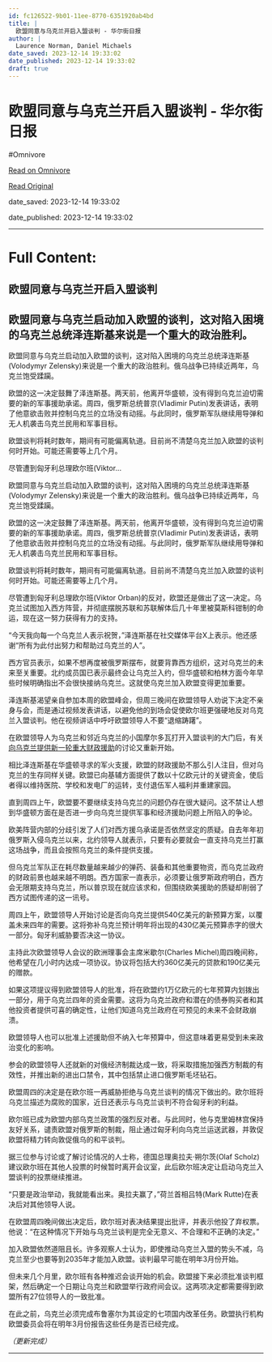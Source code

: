 ```yaml
---
id: fc126522-9b01-11ee-8770-6351920ab4bd
title: |
  欧盟同意与乌克兰开启入盟谈判 - 华尔街日报
author: |
  Laurence Norman, Daniel Michaels
date_saved: 2023-12-14 19:33:02
date_published: 2023-12-14 19:33:02
draft: true
---
```


# 欧盟同意与乌克兰开启入盟谈判 - 华尔街日报
#Omnivore

[Read on Omnivore](https://omnivore.app/me/-18c6bb8f2ce)

[Read Original](https://cn.wsj.com/amp/articles/%E6%AC%A7%E7%9B%9F%E5%90%8C%E6%84%8F%E4%B8%8E%E4%B9%8C%E5%85%8B%E5%85%B0%E5%BC%80%E5%90%AF%E5%8A%A0%E5%85%A5%E6%AC%A7%E7%9B%9F%E7%9A%84%E8%B0%88%E5%88%A4-d783ad14)

date_saved: 2023-12-14 19:33:02

date_published: 2023-12-14 19:33:02

--- 

# Full Content: 

##  欧盟同意与乌克兰开启入盟谈判

## 欧盟同意与乌克兰启动加入欧盟的谈判，这对陷入困境的乌克兰总统泽连斯基来说是一个重大的政治胜利。

欧盟同意与乌克兰启动加入欧盟的谈判，这对陷入困境的乌克兰总统泽连斯基(Volodymyr Zelensky)来说是一个重大的政治胜利。俄乌战争已持续近两年，乌克兰饱受蹂躏。

欧盟的这一决定鼓舞了泽连斯基。两天前，他离开华盛顿，没有得到乌克兰迫切需要的新的军事援助承诺。周四，俄罗斯总统普京(Vladimir Putin)发表讲话，表明了他意欲击败并控制乌克兰的立场没有动摇。与此同时，俄罗斯军队继续用导弹和无人机袭击乌克兰民用和军事目标。

欧盟谈判将耗时数年，期间有可能偏离轨道。目前尚不清楚乌克兰加入欧盟的谈判何时开始。可能还需要等上几个月。

尽管遭到匈牙利总理欧尔班(Viktor...

欧盟同意与乌克兰启动加入欧盟的谈判，这对陷入困境的乌克兰总统泽连斯基(Volodymyr Zelensky)来说是一个重大的政治胜利。俄乌战争已持续近两年，乌克兰饱受蹂躏。

欧盟的这一决定鼓舞了泽连斯基。两天前，他离开华盛顿，没有得到乌克兰迫切需要的新的军事援助承诺。周四，俄罗斯总统普京(Vladimir Putin)发表讲话，表明了他意欲击败并控制乌克兰的立场没有动摇。与此同时，俄罗斯军队继续用导弹和无人机袭击乌克兰民用和军事目标。

欧盟谈判将耗时数年，期间有可能偏离轨道。目前尚不清楚乌克兰加入欧盟的谈判何时开始。可能还需要等上几个月。

尽管遭到匈牙利总理欧尔班(Viktor Orban)的反对，欧盟还是做出了这一决定。乌克兰试图加入西方阵营，并彻底摆脱苏联和苏联解体后几十年里被莫斯科钳制的命运，现在这一努力获得有力的支持。

“今天我向每一个乌克兰人表示祝贺，”泽连斯基在社交媒体平台X上表示。他还感谢“所有为此付出努力和帮助过乌克兰的人”。

西方官员表示，如果不想再度被俄罗斯摆布，就要背靠西方组织，这对乌克兰的未来至关重要。北约成员国已表示最终会让乌克兰入约，但华盛顿和柏林方面今年早些时候明确指出不会很快接纳乌克兰。这就使乌克兰加入欧盟变得更加重要。

泽连斯基渴望亲自参加本周的欧盟峰会，但周三晚间在欧盟领导人劝说下决定不亲身与会，而是通过视频发表讲话，以避免他的到场会促使欧尔班更强硬地反对乌克兰入盟谈判。他在视频讲话中呼吁欧盟领导人不要“退缩踌躇”。

在欧盟领导人为乌克兰和邻近乌克兰的小国摩尔多瓦打开入盟谈判的大门后，有关[向乌克兰提供新一轮重大财政援助](https://cn.wsj.com/articles/CN-BGH-20231212145746)的讨论又重新开始。

相比泽连斯基在华盛顿寻求的军火支援，欧盟的财政援助不那么引人注目，但对乌克兰的生存同样关键。欧盟已向基辅方面提供了数以十亿欧元计的关键资金，使后者得以维持医院、学校和发电厂的运转，支付退伍军人福利并重建家园。

直到周四上午，欧盟要不要继续支持乌克兰的问题仍存在很大疑问。这不禁让人想到华盛顿方面在是否进一步向乌克兰提供军事和经济援助问题上所陷入的争论。

欧美阵营内部的分歧引发了人们对西方援乌承诺是否依然坚定的质疑。自去年年初俄罗斯入侵乌克兰以来，北约领导人就表示，只要有必要就会一直支持乌克兰打赢这场战争，而且会按照乌克兰的条件提供支援。

但乌克兰军队正在耗尽数量越来越少的弹药、装备和其他重要物资，而乌克兰政府的财政前景也越来越不明朗。西方国家一直表示，必须要让俄罗斯政府明白，西方会无限期支持乌克兰，所以普京现在就应该求和，但围绕欧美援助的质疑却削弱了西方试图传递的这一讯号。

周四上午，欧盟领导人开始讨论是否向乌克兰提供540亿美元的新预算方案，以覆盖未来四年的需要。这将弥补乌克兰预计明年将出现的430亿美元预算赤字的很大一部分。匈牙利威胁要否决这一协议。

主持此次欧盟领导人会议的欧洲理事会主席米歇尔(Charles Michel)周四晚间称，他希望在几小时内达成一项协议。协议将包括大约360亿美元的贷款和190亿美元的赠款。

如果这项提议得到欧盟领导人的批准，将在欧盟约1万亿欧元的七年预算内划拨出一部分，用于乌克兰四年的资金需要。这将为乌克兰政府和潜在的债券购买者和其他投资者提供可喜的确定性，让他们知道乌克兰政府在可预见的未来不会财政崩溃。

欧盟领导人也可以批准上述援助但不纳入七年预算中，但这意味着更易受到未来政治变化的影响。

参会的欧盟领导人还就新的对俄经济制裁达成一致，将采取措施加强西方制裁的有效性，并推出新的进出口禁令，其中包括禁止进口俄罗斯毛坯钻石。

欧盟周四的决定是在欧尔班一再威胁拒绝与乌克兰谈判的情况下做出的。欧尔班将乌克兰描述为腐败的国家，近日还表示与乌克兰谈判不符合匈牙利的利益。

欧尔班已成为欧盟内部乌克兰政策的强烈反对者。与此同时，他与克里姆林宫保持友好关系，谴责欧盟对俄罗斯的制裁，阻止通过匈牙利向乌克兰运送武器，并敦促欧盟将精力转向敦促俄乌的和平谈判。

据三位参与讨论或了解讨论情况的人士称，德国总理奥拉夫·朔尔茨(Olaf Scholz)建议欧尔班在其他人投票的时候暂时离开会议室，此后欧尔班决定让启动乌克兰入盟谈判的投票继续推进。

“只要是政治举动，我就能看出来。奥拉夫赢了，”荷兰首相吕特(Mark Rutte)在表决后对其他领导人说。

在欧盟周四晚间做出决定后，欧尔班对表决结果提出批评，并表示他投了弃权票。他说：“在这种情况下开始与乌克兰谈判是完全无意义、不合理和不正确的决定。”

加入欧盟依然道阻且长。许多观察人士认为，即使推动乌克兰入盟的势头不减，乌克兰至少也要等到2035年才能加入欧盟。谈判最早可能在明年3月份开始。

但未来几个月里，欧尔班有各种推迟会谈开始的机会。欧盟接下来必须批准谈判框架，然后确定一个日期让乌克兰和欧盟举行政府间会议。这两项决定都需要得到欧盟所有27位领导人的一致批准。

在此之前，乌克兰必须完成布鲁塞尔为其设定的七项国内改革任务。欧盟执行机构欧盟委员会将在明年3月份报告这些任务是否已经完成。

_（更新完成）_

---

